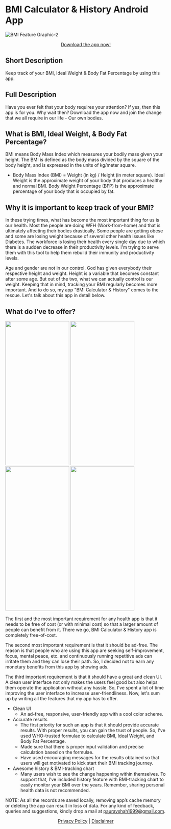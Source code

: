 # BMI Calculator & History Android App

![BMI Feature Graphic-2](https://user-images.githubusercontent.com/44253834/163578926-286b7325-66de-461c-bcce-687fc5aaa8cf.png)

<p align="center"><a href="https://play.google.com/store/apps/details?id=com.bmi.bmi_calc" target="_blank">Download the app now!</a></p>

Short Description
-----------------
Keep track of your BMI, Ideal Weight &amp; Body Fat Percentage by using this app.

Full Description
----------------
Have you ever felt that your body requires your attention? If yes, then this app is for you.
Why wait then? Download the app now and join the change that we all require in our life - Our own bodies.

What is BMI, Ideal Weight, & Body Fat Percentage?
--------------------------------------------------------
BMI means Body Mass Index which measures your bodily mass given your height. The BMI is defined as the body mass divided by the square of the body height, and is expressed in the units of kg/meter square.
* Body Mass Index (BMI) = Weight (in kg) / Height (in meter square).
Ideal Weight is the approximate weight of your body that produces a healthy and normal BMI.
Body Weight Percentage (BFP) is the approximate percentage of your body that is occupied by fat.

Why it is important to keep track of your BMI?
--------------------------------------------------
In these trying times, what has become the most important thing for us is our health. Most the people are doing WFH (Work-from-home) and that is ultimately affecting their bodies drastically. Some people are getting obese and some are losing weight because of several other health issues like Diabetes. The workforce is losing their health every single day due to which there is a sudden decrease in their productivity levels. I'm trying to serve them with this tool to help them rebuild their immunity and productivity levels.

Age and gender are not in our control. God has given everybody their respective height and weight. Height is a variable that becomes constant after some age. But out of the two, what we can actually control is our weight. Keeping that in mind, tracking your BMI regularly becomes more important. And to do so, my app "BMI Calculator & History" comes to the rescue. Let's talk about this app in detail below.

What do I've to offer?
------------------------

<img src="https://user-images.githubusercontent.com/44253834/163579290-1e17362a-d555-46f2-b49a-6bf3e1a7414b.png" width="200" height="450"/> <img src="https://user-images.githubusercontent.com/44253834/163579324-d9aea5f9-7569-4cca-a85f-8aca0173392e.png" width="200" height="450"/> <img src="https://user-images.githubusercontent.com/44253834/163579343-92363274-3586-4bcd-84f1-de216fb8b019.png" width="200" height="450"/> <img src="https://user-images.githubusercontent.com/44253834/163579364-d6410981-770f-4a4b-8ea4-de2a8e38490c.png" width="200" height="450"/>

The first and the most important requirement for any health app is that it needs to be free of cost (or with minimal cost) so that a larger amount of people can benefit from it. There we go, BMI Calculator & History app is completely free-of-cost.

The second most important requirement is that it should be ad-free. The reason is that people who are using this app are seeking self-improvement, focus, mental peace, etc. and continuously running repetitive ads can irritate them and they can lose their path. So, I decided not to earn any monetary benefits from this app by showing ads.

The third important requirement is that it should have a great and clean UI. A clean user interface not only makes the users feel good but also helps them operate the application without any hassle. So, I've spent a lot of time improving the user interface to increase user-friendliness.
Now, let's sum up by writing all the features that my app has to offer.

* Clean UI
  - An ad-free, responsive, user-friendly app with a cool color scheme.
* Accurate results
  - The first priority for such an app is that it should provide accurate results. With proper results, you can gain the trust of
    people. So, I've used WHO-trusted formulae to calculate BMI, Ideal Weight, and Body Fat Percentage.
  - Made sure that there is proper input validation and precise calculation based on the formulae.
  - Have used encouraging messages for the results obtained so that users will get motivated to kick start their BMI tracking journey.
* Awesome history & BMI-tracking chart
  - Many users wish to see the change happening within themselves. To support that, I’ve included history feature with BMI-tracking chart to easily monitor your BMI over the years. Remember, sharing personal health data is not recommended.

NOTE: As all the records are saved locally, removing app’s cache memory or deleting the app can result in loss of data.
For any kind of feedback, queries and suggestions, kindly drop a mail at pauravshah1999@gmail.com.


<p align="center"><a href="https://www.freeprivacypolicy.com/live/df47de37-0789-49c6-a582-913c88a78710" target="_blank">Privacy Policy</a> | <a href="https://www.freeprivacypolicy.com/live/acc5ad7e-5af4-4df7-b9b8-e72dcb718ee5" target="_blank">Disclaimer</a></p>
